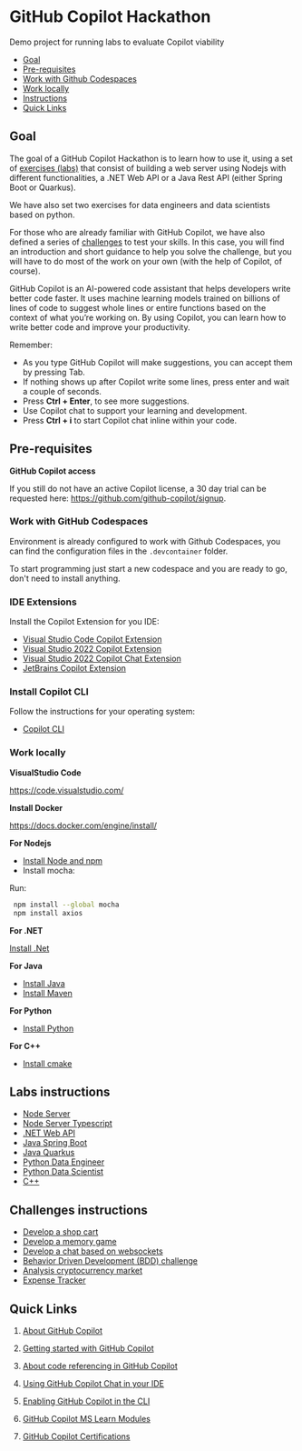 # GitHub Copilot Hackathon

Demo project for running labs to evaluate Copilot viability

- [Goal](#goal)
- [Pre-requisites](#pre-requisites)
- [Work with Github Codespaces](#work-with-github-codespaces)
- [Work locally](#work-locally)
- [Instructions](#instructions)
- [Quick Links](#quick-links)

## Goal

The goal of a GitHub Copilot Hackathon is to learn how to use it, using a set of [exercises (labs)](#labs-instructions) that consist of building a web server using Nodejs with different functionalities, a .NET Web API or a Java Rest API (either Spring Boot or Quarkus).

We have also set two exercises for data engineers and data scientists based on python.

For those who are already familiar with GitHub Copilot, we have also defined a series of [challenges](#challenges-instructions) to test your skills. In this case, you will find an introduction and short guidance to help you solve the challenge, but you will have to do most of the work on your own (with the help of Copilot, of course).

GitHub Copilot is an AI-powered code assistant that helps developers write better code faster. It uses machine learning models trained on billions of lines of code to suggest whole lines or entire functions based on the context of what you’re working on. By using Copilot, you can learn how to write better code and improve your productivity.

Remember:

- As you type GitHub Copilot will make suggestions, you can accept them by pressing Tab.
- If nothing shows up after Copilot write some lines, press enter and wait a couple of seconds.
- Press **Ctrl + Enter**, to see more suggestions.
- Use Copilot chat to support your learning and development.
- Press **Ctrl + i** to start Copilot chat inline within your code. 

## Pre-requisites

**GitHub Copilot access**

If you still do not have an active Copilot license, a 30 day trial can be requested here: https://github.com/github-copilot/signup.

### Work with GitHub Codespaces

Environment is already configured to work with Github Codespaces, you can find the configuration files in the `.devcontainer` folder.

To start programming just start a new codespace and you are ready to go, don't need to install anything.

### IDE Extensions

Install the Copilot Extension for you IDE:

- [Visual Studio Code Copilot Extension](https://docs.github.com/en/copilot/using-github-copilot/getting-code-suggestions-in-your-ide-with-github-copilot?tool=vscode)
- [Visual Studio 2022 Copilot Extension](https://learn.microsoft.com/en-us/visualstudio/ide/visual-studio-github-copilot-extension?view=vs-2022)
- [Visual Studio 2022 Copilot Chat Extension](https://learn.microsoft.com/en-us/visualstudio/ide/visual-studio-github-copilot-chat?view=vs-2022)
- [JetBrains Copilot Extension](https://docs.github.com/en/copilot/using-github-copilot/getting-code-suggestions-in-your-ide-with-github-copilot?tool=jetbrains)

### Install Copilot CLI

Follow the instructions for your operating system:
- [Copilot CLI](https://github.com/cli/cli#installation)

### Work locally

**VisualStudio Code**

https://code.visualstudio.com/

**Install Docker**

https://docs.docker.com/engine/install/

**For Nodejs**

- [Install Node and npm](https://docs.npmjs.com/downloading-and-installing-node-js-and-npm)
- Install mocha: 

Run:

``` bash
 npm install --global mocha
 npm install axios
```

**For .NET**

[Install .Net](https://dotnet.microsoft.com/download)

**For Java**

- [Install Java](https://learn.microsoft.com/en-us/java/openjdk/install)
- [Install Maven](https://maven.apache.org/install.html)

**For Python**
- [Install Python](https://www.python.org/downloads/)

**For C++**
- [Install cmake](https://cmake.org/download/)

## Labs instructions

- [Node Server](./exercisefiles/node/README.md)
- [Node Server Typescript](./exercisefiles/node_typescript/README.md)
- [.NET Web API](./exercisefiles/dotnet/README.md)
- [Java Spring Boot](./exercisefiles/springboot/README.md)
- [Java Quarkus](./exercisefiles/quarkus/README.md)
- [Python Data Engineer](./exercisefiles/dataengineer/README.md)
- [Python Data Scientist](./exercisefiles/datascientist/README.md)
- [C++](./exercisefiles/c++/README.md)

## Challenges instructions

- [Develop a shop cart](./challenges/eshop/eshop.md) 
- [Develop a memory game](./challenges/memorygame/memorygame.md)
- [Develop a chat based on websockets](./challenges/chatwebsockets/chatwebsockets.md)
- [Behavior Driven Development (BDD) challenge](./challenges/bdd/README.md)
- [Analysis cryptocurrency market](./challenges/cryptoanalisis/crypto.md)
- [Expense Tracker](./challenges/expensetracker/README.md)

## Quick Links 

1. [About GitHub Copilot](https://docs.github.com/en/copilot/about-github-copilot)

2. [Getting started with GitHub Copilot](https://docs.github.com/en/copilot/using-github-copilot/getting-started-with-github-copilot)

3. [About code referencing in GitHub Copilot](https://docs.github.com/en/copilot/using-github-copilot/finding-public-code-that-matches-github-copilot-suggestions)

4. [Using GitHub Copilot Chat in your IDE](https://docs.github.com/en/copilot/github-copilot-chat/using-github-copilot-chat-in-your-ide)

5. [Enabling GitHub Copilot in the CLI](https://docs.github.com/en/copilot/github-copilot-in-the-cli/enabling-github-copilot-in-the-cli)

6. [GitHub Copilot MS Learn Modules](https://learn.microsoft.com/en-us/training/browse/?terms=github%20copilot)

7. [GitHub Copilot Certifications](https://resources.github.com/learn/certifications/)

